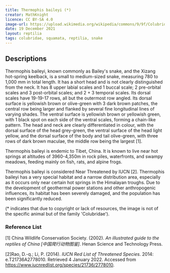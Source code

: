 ```yaml
---
title: Thermophis baileyi (*)
creator: MathKnight
licence: CC BY-SA 4.0
image-url: https://upload.wikimedia.org/wikipedia/commons/9/9f/Colubridae-01.jpg
date: 19 December 2021
layout: reptilia
tags: colubridae, squamata, reptilia, snake
---
```

## Descriptions

Thermophis baileyi, known commonly as Bailey's snake, and the Xizang hot-spring keelback, is a small to medium-sized snake, measuring 780 to 1,000 mm in total length. It has a short head and is not clearly distinguished from the neck. It has 8 upper labial scales and 1 buccal scale; 2 pre-orbital scales and 3 post-orbital scales; and 2 + 3 temporal scales. Its dorsal scales have 19-19-17 rows, all but the outermost row angled. Its dorsal surface is yellowish brown or olive-green with 3 dark brown patches, the central row being larger and flanked by several fine longitudinal lines of varying shades. The ventral surface is yellowish brown or yellowish green, with 1 black spot on each side of the ventral scales, forming a chain-like pattern. The head and neck are clearly differentiated in colour, with the dorsal surface of the head grey-green, the ventral surface of the head light yellow, and the dorsal surface of the body and tail olive-green, with three rows of dark brown maculae, the middle row being the largest [1]. 

Thermophis baileyi is endemic to Tibet, China. It is known to live near hot springs at altitudes of 3960-4,350m in rock piles, waterfronts, and swampy meadows, feeding mainly on fish, rats, and alpine frogs. 

Thermophis baileyi is considered Near Threatened by IUCN [2]. Thermophis baileyi has a very special habitat and a narrow distribution area, especially as it occurs only near certain hot springs in the Himalayan troughs. Due to the development of geothermal power stations and other anthropogenic influences, its habitat has been severely damaged, and the population has been significantly reduced.

(* indicates that due to copyright or lack of resources, the image is not of the specific animal but of the family 'Colubridae').


### Reference List
[1] China Wildlife Conservation Society. (2002). _An illustrated guide to the reptiles of China [中国爬行动物图鉴]_. Henan Science and Technology Press.

[2]Rao, D.-q.; Li, P. (2014). _IUCN Red List of Threatened Species_. 2014: e.T21736A2778010. Retrieved 4 January 2022. Accessed from https://www.iucnredlist.org/species/21736/2778010.




